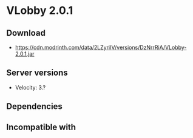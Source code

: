 # VLobby 2.0.1

## Download
- https://cdn.modrinth.com/data/2LZyriIV/versions/DzNrrRiA/VLobby-2.0.1.jar

## Server versions
- Velocity: 3.?

## Dependencies

## Incompatible with